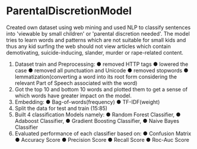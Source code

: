 # ParentalDiscretionModel
Created own dataset using web mining and used NLP to classify sentences into 'viewable by small children' or 'parental discretion needed'. The model tries to learn words and patterns which are not suitable for small kids and thus any kid surfing the web should not view articles which contain demotivating, suicide-inducing, slander, murder or rape-related content.

1) Dataset train and Preprocessing:
  ● removed HTTP tags
  ● lowered the case
  ● removed all punctuation and Unicode
  ● removed stopwords
  ● lemmatization(converting a word into its root form considering the relevant Part of Speech associated with the word)
2) Got the top 10 and bottom 10 words and plotted them to get a sense of which words have greater impact on the model.
3) Embedding:
  ● Bag-of-words(frequency)
  ● TF-IDF(weight)
4) Split the data for test and train (15:85)
5) Built 4 classification Models namely:
  ● Random Forest Classifier,
  ● Adaboost Classifier,
  ● Gradient Boosting Classifier,
  ● Naive Bayes Classifier
6) Evaluated performance of each classifier based on:
  ● Confusion Matrix
  ● Accuracy Score
  ● Precision Score
  ● Recall Score
  ● Roc-Auc Score
